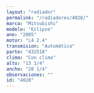 ```yaml
---
layout: "radiador"
permalink: "/radiadores/4028/"
marca: "Mitsubishi"
modelo: "Eclipse"
ano: "2005"
motor: "L4 2.4"
transmision: "Automática"
parte: "432518"
clima: "Con clima"
alto: "13 3/4"
ancho: "28 1/4"
observaciones: ""
id: "4028"
---
```


